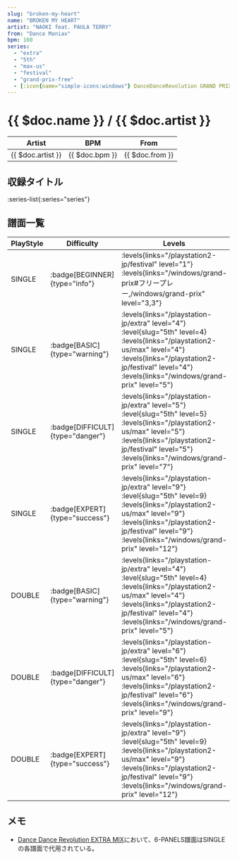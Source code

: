 ```yaml
---
slug: "broken-my-heart"
name: "BROKEN MY HEART"
artist: "NAOKI feat. PAULA TERRY"
from: "Dance Maniax"
bpm: 160
series:
  - "extra"
  - "5th"
  - "max-us"
  - "festival"
  - "grand-prix-free"
  - [:icon{name="simple-icons:windows"} DanceDanceRevolution GRAND PRIX](/windows/grand-prix)
---
```


# {{ $doc.name }} / {{ $doc.artist }}

|Artist|BPM|From|
|------|---|----|
|{{ $doc.artist }}|{{ $doc.bpm }}|{{ $doc.from }}|

## 収録タイトル

:series-list{:series="series"}

## 譜面一覧

|PlayStyle|Difficulty|Levels|Notes|Movie|
|---------|----------|------|-----|-----|
|SINGLE| :badge[BEGINNER]{type="info"}|<div class="field is-grouped is-grouped-multiline"> :levels{links="/playstation2-jp/festival" level="1"}  :levels{links="/windows/grand-prix#フリープレー,/windows/grand-prix" level="3,3"}</div>|123/0||
|SINGLE| :badge[BASIC]{type="warning"}|<div class="field is-grouped is-grouped-multiline"> :levels{links="/playstation-jp/extra" level="4"} :level{slug="5th" level=4} :levels{links="/playstation2-us/max" level="4"} :levels{links="/playstation2-jp/festival" level="4"}  :levels{links="/windows/grand-prix" level="5"}</div>|215/0||
|SINGLE| :badge[DIFFICULT]{type="danger"}|<div class="field is-grouped is-grouped-multiline"> :levels{links="/playstation-jp/extra" level="5"} :level{slug="5th" level=5} :levels{links="/playstation2-us/max" level="5"} :levels{links="/playstation2-jp/festival" level="5"}  :levels{links="/windows/grand-prix" level="7"}</div>|267/0||
|SINGLE| :badge[EXPERT]{type="success"}|<div class="field is-grouped is-grouped-multiline"> :levels{links="/playstation-jp/extra" level="9"} :level{slug="5th" level=9} :levels{links="/playstation2-us/max" level="9"} :levels{links="/playstation2-jp/festival" level="9"}  :levels{links="/windows/grand-prix" level="12"}</div>|360/0||
|DOUBLE| :badge[BASIC]{type="warning"}|<div class="field is-grouped is-grouped-multiline"> :levels{links="/playstation-jp/extra" level="4"} :level{slug="5th" level=4} :levels{links="/playstation2-us/max" level="4"} :levels{links="/playstation2-jp/festival" level="4"}  :levels{links="/windows/grand-prix" level="5"}</div>|217/0||
|DOUBLE| :badge[DIFFICULT]{type="danger"}|<div class="field is-grouped is-grouped-multiline"> :levels{links="/playstation-jp/extra" level="6"} :level{slug="5th" level=6} :levels{links="/playstation2-us/max" level="6"} :levels{links="/playstation2-jp/festival" level="6"}  :levels{links="/windows/grand-prix" level="9"}</div>|273/0||
|DOUBLE| :badge[EXPERT]{type="success"}|<div class="field is-grouped is-grouped-multiline"> :levels{links="/playstation-jp/extra" level="9"} :level{slug="5th" level=9} :levels{links="/playstation2-us/max" level="9"} :levels{links="/playstation2-jp/festival" level="9"}  :levels{links="/windows/grand-prix" level="12"}</div>|353/0||

## メモ

- [Dance Dance Revolution EXTRA MIX](/playstation-jp/extra)において、6-PANELS譜面はSINGLEの各譜面で代用されている。
